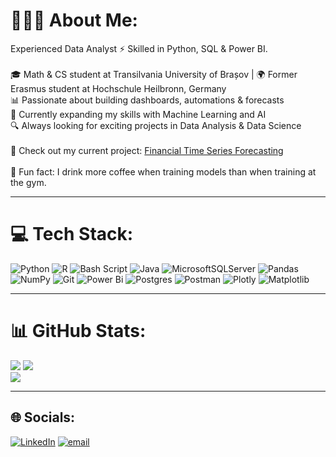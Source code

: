 # 👨🏻‍💻 About Me:
Experienced Data Analyst ⚡ Skilled in Python, SQL & Power BI.  <br><br>🎓 Math & CS student at Transilvania University of Brașov | 🌍 Former Erasmus student at Hochschule Heilbronn, Germany  <br>📊 Passionate about building dashboards, automations & forecasts  <br>🤖 Currently expanding my skills with Machine Learning and AI  <br>🔍 Always looking for exciting projects in Data Analysis & Data Science  <br><br>🚀 Check out my current project: [Financial Time Series Forecasting](https://github.com/AlexOnData/DaAn_Financial-Time-Series-Forecasting)  <br><br>🎲 Fun fact: I drink more coffee when training models than when training at the gym.

---

# 💻 Tech Stack:
![Python](https://img.shields.io/badge/python-3670A0?style=for-the-badge&logo=python&logoColor=ffdd54) ![R](https://img.shields.io/badge/r-%23276DC3.svg?style=for-the-badge&logo=r&logoColor=white) ![Bash Script](https://img.shields.io/badge/bash_script-%23121011.svg?style=for-the-badge&logo=gnu-bash&logoColor=white) ![Java](https://img.shields.io/badge/java-%23ED8B00.svg?style=for-the-badge&logo=openjdk&logoColor=white) ![MicrosoftSQLServer](https://img.shields.io/badge/Microsoft%20SQL%20Server-CC2927?style=for-the-badge&logo=microsoft%20sql%20server&logoColor=white) ![Pandas](https://img.shields.io/badge/pandas-%23150458.svg?style=for-the-badge&logo=pandas&logoColor=white) ![NumPy](https://img.shields.io/badge/numpy-%23013243.svg?style=for-the-badge&logo=numpy&logoColor=white) ![Git](https://img.shields.io/badge/git-%23F05033.svg?style=for-the-badge&logo=git&logoColor=white) ![Power Bi](https://img.shields.io/badge/power_bi-F2C811?style=for-the-badge&logo=powerbi&logoColor=black) ![Postgres](https://img.shields.io/badge/postgres-%23316192.svg?style=for-the-badge&logo=postgresql&logoColor=white) ![Postman](https://img.shields.io/badge/Postman-FF6C37?style=for-the-badge&logo=postman&logoColor=white) ![Plotly](https://img.shields.io/badge/Plotly-%233F4F75.svg?style=for-the-badge&logo=plotly&logoColor=white) ![Matplotlib](https://img.shields.io/badge/Matplotlib-%23ffffff.svg?style=for-the-badge&logo=Matplotlib&logoColor=black)

---

# 📊 GitHub Stats:
![](https://github-readme-stats.vercel.app/api?username=AlexOnData&theme=dark&hide_border=false&include_all_commits=false&count_private=false)
![](https://nirzak-streak-stats.vercel.app/?user=AlexOnData&theme=dark&hide_border=false)<br/>
![](https://github-readme-stats.vercel.app/api/top-langs/?username=AlexOnData&theme=dark&hide_border=false&include_all_commits=false&count_private=false&layout=compact)

---

## 🌐 Socials:
[![LinkedIn](https://img.shields.io/badge/LinkedIn-%230077B5.svg?logo=linkedin&logoColor=white)](https://linkedin.com/in/alexmarcean) [![email](https://img.shields.io/badge/Email-D14836?logo=gmail&logoColor=white)](mailto:business.marcean.alex@gmail.com) 

